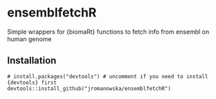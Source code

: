 # ensemblfetchR

Simple wrappers for {biomaRt} functions to fetch info from ensembl on human genome

## Installation

```
# install.packages("devtools") # uncomment if you need to install {devtools} first
devtools::install_github("jromanowska/ensemblfetchR")
```


